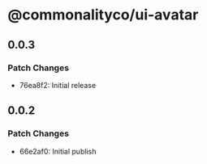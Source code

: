 # @commonalityco/ui-avatar

## 0.0.3

### Patch Changes

- 76ea8f2: Initial release

## 0.0.2

### Patch Changes

- 66e2af0: Initial publish
